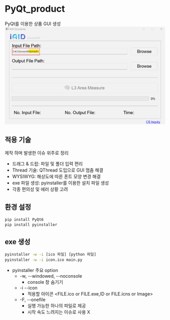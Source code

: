 # PyQt_product

PyQt를 이용한 상품 GUI 생성
[![GIF 이미지](assets/process.gif)](assets/process.gif)

## 적용 기술

제작 하며 발생한 이슈 위주로 정리

-   드래그 & 드랍: 파일 및 폴더 입력 편리
-   Thread 기술: QThread 도입으로 GUI 멈춤 해결
-   WYSIWYG: 해상도에 따른 폰트 모양 변경 해결
-   exe 파일 생성: pyinstaller를 이용한 설치 파일 생성
-   각종 편의성 및 에러 상황 고려

## 환경 설정

```
pip install PyQt6
pip install pyinstaller
```

## exe 생성

```bash
pyinstaller -w -i [ico 파일] [python 파일]
pyinstaller -w -i icon.ico main.py
```

-   pyinstaller 주요 option
    -   -w, --windowed, --noconsole
        -   console 창 숨기기
    -   -i --icon
        -   적용할 아이콘 <FILE.ico or FILE.exe,ID or FILE.icns or Image>
    -   -F, --onefile
        -   실행 가능한 하나의 파일로 제공
        -   시작 속도 느려지는 이슈로 사용 X

